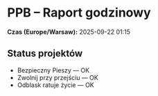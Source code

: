 # PPB – Raport godzinowy
**Czas (Europe/Warsaw):** 2025-09-22 01:15

## Status projektów
- Bezpieczny Pieszy — OK
- Zwolnij przy przejściu — OK
- Odblask ratuje życie — OK

